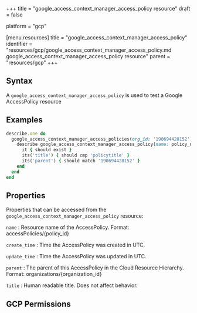 +++
title = "google_access_context_manager_access_policy resource"
draft = false

platform = "gcp"

[menu.resources]
    title = "google_access_context_manager_access_policy"
    identifier = "resources/gcp/google_access_context_manager_access_policy.md google_access_context_manager_access_policy resource"
    parent = "resources/gcp"
+++

## Syntax

A `google_access_context_manager_access_policy` is used to test a Google AccessPolicy resource

## Examples

```ruby
describe.one do
  google_access_context_manager_access_policies(org_id: '190694428152').names.each do |policy_name|
    describe google_access_context_manager_access_policy(name: policy_name) do
      it { should exist }
      its('title') { should cmp 'policytitle' }
      its('parent') { should match '190694428152' }
    end
  end
end
```

## Properties

Properties that can be accessed from the `google_access_context_manager_access_policy` resource:

`name`
: Resource name of the AccessPolicy. Format: accessPolicies/{policy_id}

`create_time`
: Time the AccessPolicy was created in UTC.

`update_time`
: Time the AccessPolicy was updated in UTC.

`parent`
: The parent of this AccessPolicy in the Cloud Resource Hierarchy. Format: organizations/{organization_id}

`title`
: Human readable title. Does not affect behavior.

## GCP Permissions
